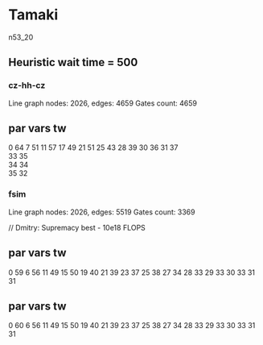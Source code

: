 # Tamaki
n53_20

## Heuristic wait time = 500

### cz-hh-cz
Line graph nodes: 2026, edges: 4659
Gates count: 4659

par vars    tw
--------------
0           64
7           51
11          57
17          49
21          51
25          43
28          39
30          36
31          37         
33          35         
34          34         
35          32         

### fsim
Line graph nodes: 2026, edges: 5519
Gates count: 3369 

// Dmitry: Supremacy best - 10e18 FLOPS

par vars    tw
--------------
0           59
6           56
11          49
15          50
19          40
21          39
23          37
25          38
27          34
28          33
29          33
30          33
31          31

par vars    tw
--------------
0           60
6           56
11          49
15          50
19          40
21          39
23          37
25          38
27          34
28          33
29          33
30          33
31          31

